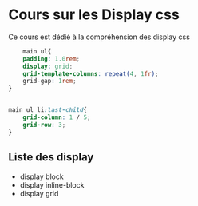 # Cours sur les Display css
Ce cours est dédié à la compréhension des display css

```css
    main ul{
    padding: 1.0rem;
    display: grid;
    grid-template-columns: repeat(4, 1fr);
    grid-gap: 1rem;
}


main ul li:last-child{
    grid-column: 1 / 5;
    grid-row: 3;
}
```
## Liste des display
* display block
* display inline-block
* display grid